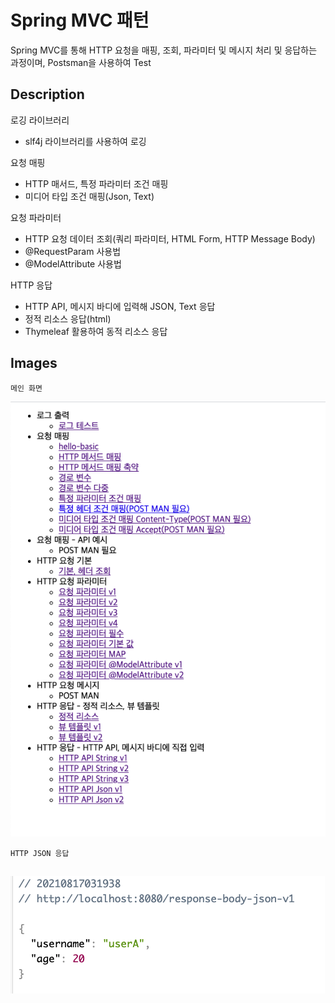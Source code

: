 # Spring MVC 패턴
Spring MVC를 통해 HTTP 요청을 매핑, 조회, 파라미터 및 메시지 처리 및 응답하는 과정이며, Postsman을 사용하여 Test

## Description

로깅 라이브러리

- slf4j 라이브러리를 사용하여 로깅

요청 매핑

- HTTP 매서드, 특정 파라미터 조건 매핑
- 미디어 타입 조건 매핑(Json, Text)

요청 파라미터

- HTTP 요청 데이터 조회(쿼리 파라미터, HTML Form, HTTP Message Body)
- @RequestParam 사용법
- @ModelAttribute 사용법

HTTP 응답

- HTTP API, 메시지 바디에 입력해 JSON, Text 응답
- 정적 리소스 응답(html)
- Thymeleaf 활용하여 동적 리소스 응답 



## Images
    메인 화면
![springmvc_main](./images/springmvc_main.png)

    HTTP JSON 응답
![springmvc_json](./images/springmvc_json.png)
---
